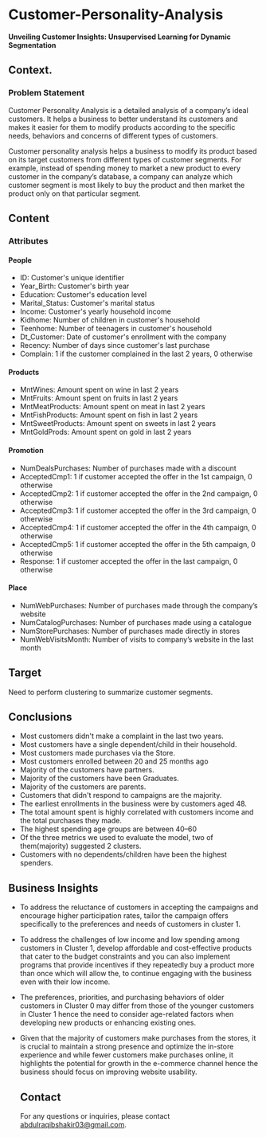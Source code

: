 # Customer-Personality-Analysis
**Unveiling Customer Insights: Unsupervised Learning for Dynamic Segmentation**

## Context.
### Problem Statement
Customer Personality Analysis is a detailed analysis of a company’s ideal customers. It helps a business to better understand its customers and makes it easier for them to modify products according to the specific needs, behaviors and concerns of different types of customers.

Customer personality analysis helps a business to modify its product based on its target customers from different types of customer segments. For example, instead of spending money to market a new product to every customer in the company’s database, a company can analyze which customer segment is most likely to buy the product and then market the product only on that particular segment.

## Content
### Attributes

#### People
- ID: Customer's unique identifier
- Year_Birth: Customer's birth year
- Education: Customer's education level
- Marital_Status: Customer's marital status
- Income: Customer's yearly household income
- Kidhome: Number of children in customer's household
- Teenhome: Number of teenagers in customer's household
- Dt_Customer: Date of customer's enrollment with the company
- Recency: Number of days since customer's last purchase
- Complain: 1 if the customer complained in the last 2 years, 0 otherwise

#### Products
- MntWines: Amount spent on wine in last 2 years
- MntFruits: Amount spent on fruits in last 2 years
- MntMeatProducts: Amount spent on meat in last 2 years
- MntFishProducts: Amount spent on fish in last 2 years
- MntSweetProducts: Amount spent on sweets in last 2 years
- MntGoldProds: Amount spent on gold in last 2 years

#### Promotion
- NumDealsPurchases: Number of purchases made with a discount
- AcceptedCmp1: 1 if customer accepted the offer in the 1st campaign, 0 otherwise
- AcceptedCmp2: 1 if customer accepted the offer in the 2nd campaign, 0 otherwise
- AcceptedCmp3: 1 if customer accepted the offer in the 3rd campaign, 0 otherwise
- AcceptedCmp4: 1 if customer accepted the offer in the 4th campaign, 0 otherwise
- AcceptedCmp5: 1 if customer accepted the offer in the 5th campaign, 0 otherwise
- Response: 1 if customer accepted the offer in the last campaign, 0 otherwise

#### Place
- NumWebPurchases: Number of purchases made through the company’s website
- NumCatalogPurchases: Number of purchases made using a catalogue
- NumStorePurchases: Number of purchases made directly in stores
- NumWebVisitsMonth: Number of visits to company’s website in the last month

## Target
Need to perform clustering to summarize customer segments.

## Conclusions
- Most customers didn't make a complaint in the last two years.
- Most customers have a single dependent/child in their household.
- Most customers made purchases via the Store.
- Most customers enrolled between 20 and 25 months ago
- Majority of the customers have partners.
- Majority of the customers have been Graduates.
- Majority of the customers are parents.
- Customers that didn't respond to campaigns are the majority.
- The earliest enrollments in the business were by customers aged 48.
- The total amount spent is highly correlated with customers income and the total purchases they made.
- The highest spending age groups are between 40–60
- Of the three metrics we used to evaluate the model, two of them(majority) suggested 2 clusters.
- Customers with no dependents/children have been the highest spenders.

## Business Insights
- To address the reluctance of customers in accepting the campaigns and encourage higher participation rates, tailor the campaign offers specifically to the preferences and needs of customers in cluster 1.
- To address the challenges of low income and low spending among customers in Cluster 1,  develop affordable and cost-effective products that cater to the budget constraints and you can also implement programs that provide incentives if they repeatedly buy a product more than once which will allow the, to continue engaging with the business even with their low income.
- The preferences, priorities, and purchasing behaviors of older customers in Cluster 0 may differ from those of the younger customers in Cluster 1 hence the need to consider age-related factors when developing new products or enhancing existing ones. 
- Given that the majority of customers make purchases from the stores, it is crucial to maintain a strong presence and optimize the in-store experience and while fewer customers make purchases online, it highlights the potential for growth in the e-commerce channel hence the business should focus on improving website usability.

  ## Contact
  For any questions or inquiries, please contact abdulraqibshakir03@gmail.com.
